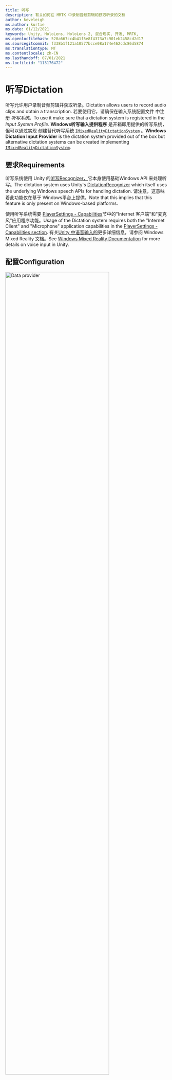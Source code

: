 ```yaml
---
title: 听写
description: 有关如何在 MRTK 中录制音频剪辑和获取听录的文档
author: keveleigh
ms.author: kurtie
ms.date: 01/12/2021
keywords: Unity, HoloLens, HoloLens 2, 混合现实, 开发, MRTK,
ms.openlocfilehash: 520a667cc4b41f5e8f4373a7c901eb2458cd2d17
ms.sourcegitcommit: f338b1f121a10577bcce08a174e462cdc86d5874
ms.translationtype: MT
ms.contentlocale: zh-CN
ms.lasthandoff: 07/01/2021
ms.locfileid: "113176472"
---
```

# <a name="dictation"></a><span data-ttu-id="46d8f-104">听写</span><span class="sxs-lookup"><span data-stu-id="46d8f-104">Dictation</span></span>

<span data-ttu-id="46d8f-105">听写允许用户录制音频剪辑并获取听录。</span><span class="sxs-lookup"><span data-stu-id="46d8f-105">Dictation allows users to record audio clips and obtain a transcription.</span></span> <span data-ttu-id="46d8f-106">若要使用它，请确保在输入系统配置文件 中注册 *听写系统*。</span><span class="sxs-lookup"><span data-stu-id="46d8f-106">To use it make sure that a dictation system is registered in the *Input System Profile*.</span></span> <span data-ttu-id="46d8f-107">**Windows听写输入提供程序** 是开箱即用提供的听写系统，但可以通过实现 创建替代听写系统 [`IMixedRealityDictationSystem`](xref:Microsoft.MixedReality.Toolkit.Input.IMixedRealityDictationSystem) 。</span><span class="sxs-lookup"><span data-stu-id="46d8f-107">**Windows Dictation Input Provider** is the dictation system provided out of the box but alternative dictation systems can be created implementing [`IMixedRealityDictationSystem`](xref:Microsoft.MixedReality.Toolkit.Input.IMixedRealityDictationSystem).</span></span>

## <a name="requirements"></a><span data-ttu-id="46d8f-108">要求</span><span class="sxs-lookup"><span data-stu-id="46d8f-108">Requirements</span></span>

<span data-ttu-id="46d8f-109">听写系统使用 Unity 的[听写Recognizer，](https://docs.unity3d.com/ScriptReference/Windows.Speech.DictationRecognizer.html)它本身使用基础Windows API 来处理听写。</span><span class="sxs-lookup"><span data-stu-id="46d8f-109">The dictation system uses Unity's [DictationRecognizer](https://docs.unity3d.com/ScriptReference/Windows.Speech.DictationRecognizer.html) which itself uses the underlying Windows speech APIs for handling dictation.</span></span> <span data-ttu-id="46d8f-110">请注意，这意味着此功能仅在基于 Windows平台上提供。</span><span class="sxs-lookup"><span data-stu-id="46d8f-110">Note that this implies that this feature is only present on Windows-based platforms.</span></span>

<span data-ttu-id="46d8f-111">使用听写系统需要 [PlayerSettings - Capabilities](https://docs.unity3d.com/Manual/class-PlayerSettingsWSA.html#Capabilities)节中的"Internet 客户端"和"麦克风"应用程序功能。</span><span class="sxs-lookup"><span data-stu-id="46d8f-111">Usage of the Dictation system requires both the "Internet Client" and "Microphone" application capabilities in the [PlayerSettings - Capabilities section](https://docs.unity3d.com/Manual/class-PlayerSettingsWSA.html#Capabilities).</span></span>
<span data-ttu-id="46d8f-112">有关[Unity 中语音输入的](/windows/mixed-reality/voice-input-in-unity#dictation)更多详细信息，请参阅 Windows Mixed Reality 文档。</span><span class="sxs-lookup"><span data-stu-id="46d8f-112">See [Windows Mixed Reality Documentation](/windows/mixed-reality/voice-input-in-unity#dictation) for more details on voice input in Unity.</span></span>

## <a name="configuration"></a><span data-ttu-id="46d8f-113">配置</span><span class="sxs-lookup"><span data-stu-id="46d8f-113">Configuration</span></span>

<img src="../images/input/DictationDataProvider.png" width="80%" class="center" alt="Data provider">

<span data-ttu-id="46d8f-114">设置听写服务后，可以使用脚本启动和停止录制会话，然后通过 [`DictationHandler`](xref:Microsoft.MixedReality.Toolkit.Input.DictationHandler) UnityEvents 获取听录结果。</span><span class="sxs-lookup"><span data-stu-id="46d8f-114">Once you have a dictation service set up, you can use the [`DictationHandler`](xref:Microsoft.MixedReality.Toolkit.Input.DictationHandler) script to start and stop recording sessions and obtain the transcription results via UnityEvents.</span></span>

<img src="../images/input/DictationHandler.png" width="80%" alt="Dictation Handler" class="center">

- <span data-ttu-id="46d8f-115">**听写假设是** 随着用户使用到目前为止捕获的音频的早期粗略听录而提出的。</span><span class="sxs-lookup"><span data-stu-id="46d8f-115">**Dictation Hypothesis** is raised as the user speaks with early, rough transcriptions of the audio captured so far.</span></span>
- <span data-ttu-id="46d8f-116">**听写结果** 在每个句子末尾引发 (即用户暂停) 到目前为止捕获的音频的最终听录时。</span><span class="sxs-lookup"><span data-stu-id="46d8f-116">**Dictation Result** is raised at the end of each sentence (i.e. when the user pauses) with the final transcription of the audio captured so far.</span></span>
- <span data-ttu-id="46d8f-117">**听写完成** 在录制会话结束时引发，并包含音频的完整最终听录。</span><span class="sxs-lookup"><span data-stu-id="46d8f-117">**Dictation Complete** is raised at the end of the recording session with the full, final transcription of the audio.</span></span>
- <span data-ttu-id="46d8f-118">**引发听** 写错误以通知听写服务中的错误。</span><span class="sxs-lookup"><span data-stu-id="46d8f-118">**Dictation Error** is raised to inform of errors in the dictation service.</span></span> <span data-ttu-id="46d8f-119">本例中的听录包含错误说明。</span><span class="sxs-lookup"><span data-stu-id="46d8f-119">The transcription in this case contains a description of the error.</span></span>

## <a name="example-scene"></a><span data-ttu-id="46d8f-120">示例场景</span><span class="sxs-lookup"><span data-stu-id="46d8f-120">Example scene</span></span>

<span data-ttu-id="46d8f-121">**中的听** 写 `MRTK/Examples/Demos/Input/Scenes/Dictation` 场景显示 `DictationHandler` 使用的脚本。</span><span class="sxs-lookup"><span data-stu-id="46d8f-121">**Dictation** scene in `MRTK/Examples/Demos/Input/Scenes/Dictation` shows the `DictationHandler` script in use.</span></span> <span data-ttu-id="46d8f-122">如果需要更多控制，可以扩展此脚本或创建自己的实现来 [`IMixedRealityDictationHandler`](xref:Microsoft.MixedReality.Toolkit.Input.IMixedRealityDictationHandler) 直接接收听写事件。</span><span class="sxs-lookup"><span data-stu-id="46d8f-122">If you need more control, you can either extend this script or create your own implementing [`IMixedRealityDictationHandler`](xref:Microsoft.MixedReality.Toolkit.Input.IMixedRealityDictationHandler) to receive dictation events directly.</span></span>

<img src="../images/input/DictationDemo.png" width="80%" alt="Dictation Demo" class="center">
